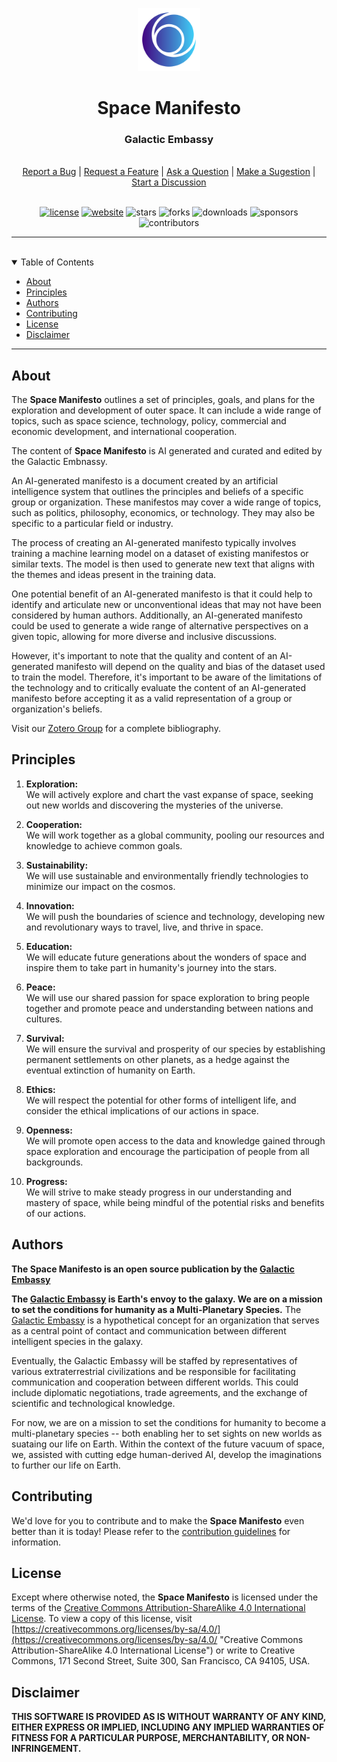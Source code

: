 <p align="center">
    <img src="https://github.com/galactic-embassy/.assets/blob/086008d75557f9ce29e2a46dfdbcc3912b6443ce/logo/galactic_embassy_logo_light.png" width="20%" height="20%" alt="Galactic Embassy Logo">
</p>
<h1 align='center' style='border-bottom: none;'>Space Manifesto</h1>
<h3 align='center'>Galactic Embassy</h3>
<br/>
<div align="center">
  <a href="https://github.com/galactic-embassy/space-manifesto/issues/new?assignees=&labels=Needs%3A+Triage+%3Amag%3A%2Ctype%3Abug-suspected&template=bug_report.yml">Report a Bug</a>
  |
  <a href="https://github.com/galactic-embassy/space-manifesto/issues/new?assignees=&labels=Needs%3A+Triage+%3Amag%3A%2Ctype%3Afeature-request%2CHelp+wanted+%F0%9F%AA%A7&template=feature_request.yml">Request a Feature</a>
  |
  <a href="https://github.com/galactic-embassy/space-manifesto/issues/new?assignees=&labels=Needs%3A+Triage+%3Amag%3A%2Ctype%3Aquestion&template=question.yml">Ask a Question</a>
  |
  <a href="https://github.com/galactic-embassy/space-manifesto/issues/new?assignees=&labels=Needs%3A+Triage+%3Amag%3A%2Ctype%3Aenhancement&template=suggestion.yml">Make a Sugestion</a>
  |
  <a href="https://github.com/galactic-embassy/space-manifesto/discussions">Start a Discussion</a>
</div>
<br/>
<div align="center">

  [![license](https://img.shields.io/github/license/galactic-embassy/space-manifesto?color=green&label=license&style=flat)](LICENSE.md)
  [![website](https://img.shields.io/website?color=blue&down_color=red&down_message=offline&label=website&style=flat&up_color=green&up_message=online&url=https%3A%2F%2Fwww.geoid.org)](https://www.geoid.org)
  ![stars](https://img.shields.io/github/stars/galactic-embassy/space-manifesto?color=blue&label=stars&style=flat)
  ![forks](https://img.shields.io/github/forks/galactic-embassy/space-manifesto?color=blue&label=forks&style=flat)
  ![downloads](https://img.shields.io/github/downloads/galactic-embassy/space-manifesto/total?color=blue&label=downloads&style=flat)
  ![sponsors](https://img.shields.io/github/sponsors/starling-cloud?color=blue&label=sponsors&style=flat)
  ![contributors](https://img.shields.io/github/contributors/galactic-embassy/space-manifesto?color=blue&label=contributors&style=flat)

</div>


---


<br/>
<details open="open">
<summary>Table of Contents</summary>

- [About](#about)
- [Principles](#principles)
- [Authors](#authors)
- [Contributing](#contributing)
- [License](#license)
- [Disclaimer](#disclaimer)

</details>

---


## About

The **Space Manifesto** outlines a set of principles, goals, and plans for the exploration and development of outer space. It can include a wide range of topics, such as space science, technology, policy, commercial and economic development, and international cooperation. 

The content of **Space Manifesto** is AI generated and curated and edited by the Galactic Embnassy.

An AI-generated manifesto is a document created by an artificial intelligence system that outlines the principles and beliefs of a specific group or organization. These manifestos may cover a wide range of topics, such as politics, philosophy, economics, or technology. They may also be specific to a particular field or industry.

The process of creating an AI-generated manifesto typically involves training a machine learning model on a dataset of existing manifestos or similar texts. The model is then used to generate new text that aligns with the themes and ideas present in the training data.

One potential benefit of an AI-generated manifesto is that it could help to identify and articulate new or unconventional ideas that may not have been considered by human authors. Additionally, an AI-generated manifesto could be used to generate a wide range of alternative perspectives on a given topic, allowing for more diverse and inclusive discussions.

However, it's important to note that the quality and content of an AI-generated manifesto will depend on the quality and bias of the dataset used to train the model. Therefore, it's important to be aware of the limitations of the technology and to critically evaluate the content of an AI-generated manifesto before accepting it as a valid representation of a group or organization's beliefs.



Visit our [Zotero Group](https://www.zotero.org/groups/4602256/galactic) for a complete bibliography.


## Principles

1.	**Exploration:** \
We will actively explore and chart the vast expanse of space, seeking out new worlds and discovering the mysteries of the universe.

2.	**Cooperation:** \
We will work together as a global community, pooling our resources and knowledge to achieve common goals.

3.	**Sustainability:** \
We will use sustainable and environmentally friendly technologies to minimize our impact on the cosmos.

4.	**Innovation:** \
We will push the boundaries of science and technology, developing new and revolutionary ways to travel, live, and thrive in space.

5.	**Education:** \
We will educate future generations about the wonders of space and inspire them to take part in humanity's journey into the stars.

6.	**Peace:** \
We will use our shared passion for space exploration to bring people together and promote peace and understanding between nations and cultures.

7.	**Survival:** \
We will ensure the survival and prosperity of our species by establishing permanent settlements on other planets, as a hedge against the eventual extinction of humanity on Earth.

8.	**Ethics:** \
We will respect the potential for other forms of intelligent life, and consider the ethical implications of our actions in space.

9.	**Openness:** \
We will promote open access to the data and knowledge gained through space exploration and encourage the participation of people from all backgrounds.

10.	**Progress:** \
We will strive to make steady progress in our understanding and mastery of space, while being mindful of the potential risks and benefits of our actions.


## Authors

__The Space Manifesto is an open source publication by the [Galactic Embassy](https://www.galacticembassy.com/)__

**The [Galactic Embassy](https://www.galacticembassy.com/) is Earth's envoy to the galaxy. We are on a mission to set the conditions for humanity as a Multi-Planetary Species.** The [Galactic Embassy](https://www.galacticembassy.com/) is a hypothetical concept for an organization that serves as a central point of contact and communication between different intelligent species in the galaxy.

Eventually, the Galactic Embassy will be staffed by representatives of various extraterrestrial civilizations and be responsible for facilitating communication and cooperation between different worlds. This could include diplomatic negotiations, trade agreements, and the exchange of scientific and technological knowledge.

For now, we are on a mission to set the conditions for humanity to become a multi-planetary species -- both enabling her to set sights on new worlds as suataing our life on Earth. Within the context of the future vacuum of space, we, assisted with cutting edge human-derived AI, develop the imaginations to further our life on Earth.


## Contributing

We'd love for you to contribute and to make the **Space Manifesto** even better than it is today!
Please refer to the [contribution guidelines](.github/CONTRIBUTING.md) for information.


## License

Except where otherwise noted, the **Space Manifesto** is licensed under the terms of the [Creative Commons Attribution-ShareAlike 4.0 International License](https://creativecommons.org/licenses/by-sa/4.0/ "Creative Commons Attribution-ShareAlike 4.0 International License"). To view a copy of this license, visit [https://creativecommons.org/licenses/by-sa/4.0/](https://creativecommons.org/licenses/by-sa/4.0/ "Creative Commons Attribution-ShareAlike 4.0 International License") or write to Creative Commons, 171 Second Street, Suite 300, San Francisco, CA 94105, USA.


## Disclaimer

**THIS SOFTWARE IS PROVIDED AS IS WITHOUT WARRANTY OF ANY KIND, EITHER EXPRESS OR IMPLIED, INCLUDING ANY IMPLIED WARRANTIES OF FITNESS FOR A PARTICULAR PURPOSE, MERCHANTABILITY, OR NON-INFRINGEMENT.**
